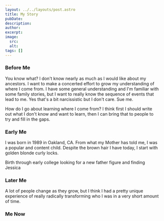 ```yaml
---
layout: ../../layouts/post.astro
title: My Story
pubDate: 
description: 
author: 
excerpt: 
image:
  src: 
  alt:
tags: []
---
```


### Before Me
You know what? I don't know nearly as much as I would like about my ancestors. I want to make a concerted effort to grow my understanding of where I come from. I have some general understanding and I'm familiar with some family stories, but I want to really know the sequence of events that lead to me. Yes that's a bit narcissistic but I don't care. Sue me.

How do I go about learning where I come from? I think first I should write out what I don't know and want to learn, then I can bring that to people to try and fill in the gaps.


### Early Me
I was born in 1989 in Oakland, CA. From what my Mother has told me, I was a popular and content child. Despite the brown hair I have today, I start with golden blonde curly locks.

Birth through early college looking for a new father figure and finding Jessica

### Later Me
A lot of people change as they grow, but I think I had a pretty unique experience of really radically transforming who I was in a very short amount of time.

### Me Now